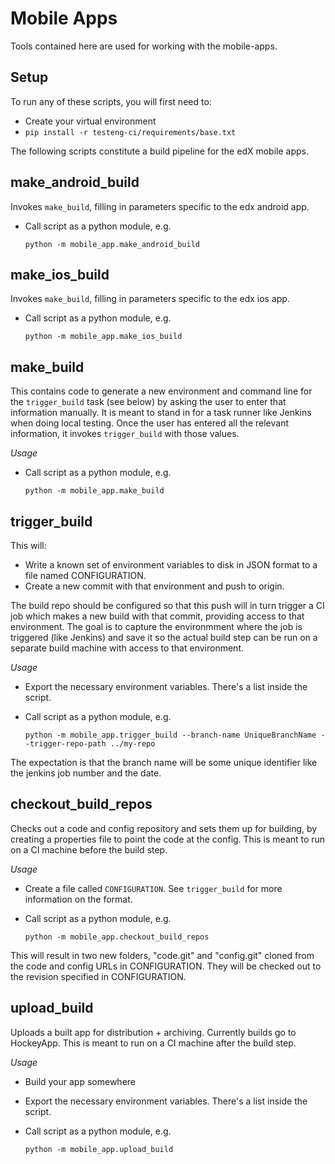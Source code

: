 Mobile Apps
===========

Tools contained here are used for working with the mobile-apps.


Setup
-----
To run any of these scripts, you will first need to:
* Create your virtual environment
* ``pip install -r testeng-ci/requirements/base.txt``

The following scripts constitute a build pipeline for the edX mobile apps.

make_android_build
------------------
Invokes ``make_build``, filling in parameters specific to the edx android app.

* Call script as a python module, e.g.

	`python -m mobile_app.make_android_build`

make_ios_build
------------------
Invokes ``make_build``, filling in parameters specific to the edx ios app.

* Call script as a python module, e.g.

	`python -m mobile_app.make_ios_build`



make_build
----------------
This contains code to generate a new environment and command line for the
``trigger_build`` task (see below) by asking the user to enter that
information manually.  It is meant to stand in for a task runner like Jenkins
when doing local testing. Once the user has entered all the relevant
information, it invokes ``trigger_build`` with those values.

*Usage*

* Call script as a python module, e.g.

	`python -m mobile_app.make_build`


trigger_build
-------------
This will:

* Write a known set of environment variables to disk in JSON format to a file
  named CONFIGURATION.
* Create a new commit with that environment and push to origin.

The build repo should be configured so that this push will in turn trigger a CI
job which makes a new build with that commit, providing access to that
environment. The goal is to capture the environmment where the job is triggered
(like Jenkins) and save it so the actual build step can be run on a separate
build machine with access to that environment.

*Usage*

* Export the necessary environment variables. There's a list inside the script.
* Call script as a python module, e.g.

	`python -m mobile_app.trigger_build --branch-name UniqueBranchName --trigger-repo-path ../my-repo`


The expectation is that the branch name will be some unique identifier like the
jenkins job number and the date.
	

checkout_build_repos
--------------------

Checks out a code and config repository and sets them up for building, by
creating a properties file to point the code at the config. This is meant to
run on a CI machine before the build step.

*Usage*
* Create a file called ``CONFIGURATION``. See ``trigger_build`` for more information on the format.
* Call script as a python module, e.g.

    `python -m mobile_app.checkout_build_repos`

This will result in two new folders, "code.git" and "config.git" cloned from the code and config URLs in CONFIGURATION. They will be checked out to the revision specified in CONFIGURATION.

upload_build
------------
Uploads a built app for distribution + archiving. Currently builds go to HockeyApp. This is meant to run on a CI machine after the build step.

*Usage*
* Build your app somewhere
* Export the necessary environment variables. There's a list inside the script.
* Call script as a python module, e.g.
    
    `python -m mobile_app.upload_build`

